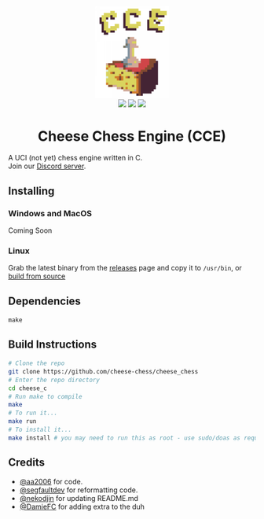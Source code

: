 <div align="center">
    <img src="./assets/cheese_nobg.png" width=150px><br>
    <img src="https://img.shields.io/github/commit-activity/w/cheese-chess/cheese_c?style=flat-square">
    <img src="https://img.shields.io/github/license/cheese-chess/cheese_c?style=flat-square">
    <img src="https://img.shields.io/discord/872146521183903804?style=flat-square">
    <h1>Cheese Chess Engine (CCE)</h1>

</div>

A UCI (not yet) chess engine written in C.
<br>
Join our [Discord server](https://discord.gg/FBzkBQhz3A).

## Installing

### Windows and MacOS
Coming Soon

### Linux
Grab the latest binary from the [releases](https://github.com/cheese-chess/cheese_chess/releases) page and copy it to `/usr/bin`, or [build from source](#build-instructions)

## Dependencies
```
make
```

## Build Instructions

```bash
# Clone the repo
git clone https://github.com/cheese-chess/cheese_chess
# Enter the repo directory
cd cheese_c
# Run make to compile
make
# To run it...
make run
# To install it...
make install # you may need to run this as root - use sudo/doas as required.
```

## Credits
- [@aa2006](https://github.com/aa2006) for code.
- [@segfaultdev](https://github.com/segfaultdev) for reformatting code.
- [@nekodjin](https://github.com/nekodjin) for updating README.md
- [@DamieFC](https://github.com/DamieFC) for adding extra to the duh
